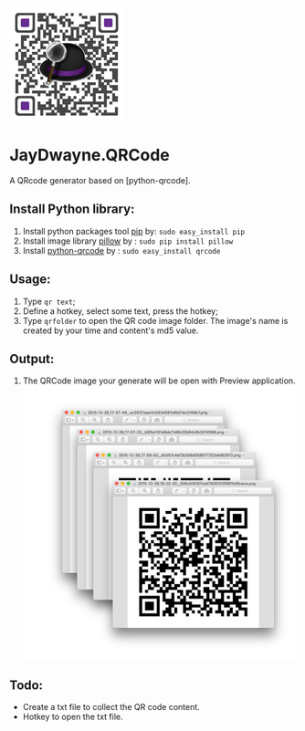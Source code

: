 ![JayDwayne](./icon.png)

JayDwayne.QRCode
======================

A QRcode generator based on [python-qrcode].

## Install Python library:
1. Install python packages tool [pip](https://github.com/pypa/pip) by: `sudo easy_install pip`
2. Install image library [pillow](https://pypi.python.org/pypi/Pillow) by : `sudo pip install pillow`
3. Install [python-qrcode](https://github.com/lincolnloop/python-qrcode) by : `sudo easy_install qrcode`

## Usage:
1. Type `qr text`;
2. Define a hotkey, select some text, press the hotkey;
3. Type `qrfolder` to open the QR code image folder. The image's name is created by your time and content's md5 value.

## Output:
1. The QRCode image your generate will be open with Preview application.
![demo](./demo.png)

## Todo:
- Create a txt file to collect the QR code content.
- Hotkey to open the txt file.

